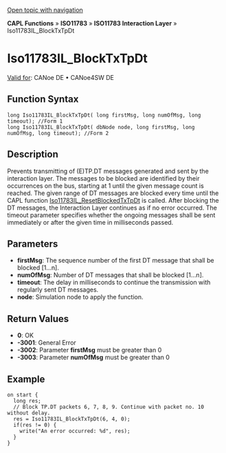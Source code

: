 [Open topic with navigation](../../../../../../CANoeDEFamily.htm#Topics/CAPLFunctions/ISO11783/ISOInteractionLayer/Functions/CAPLfunctionIso11783ILBlockTxTpDt.md)

**CAPL Functions** » **ISO11783** » **ISO11783 Interaction Layer** » Iso11783IL_BlockTxTpDt

# Iso11783IL_BlockTxTpDt

[Valid for](../../../../Shared/FeatureAvailability.md): CANoe DE • CANoe4SW DE

## Function Syntax

```plaintext
long Iso11783IL_BlockTxTpDt( long firstMsg, long numOfMsg, long timeout); //Form 1
long Iso11783IL_BlockTxTpDt( dbNode node, long firstMsg, long numOfMsg, long timeout); //Form 2
```

## Description

Prevents transmitting of (E)TP.DT messages generated and sent by the interaction layer. The messages to be blocked are identified by their occurrences on the bus, starting at 1 until the given message count is reached. The given range of DT messages are blocked every time until the CAPL function [Iso11783IL_ResetBlockedTxTpDt](CAPLfunctionIso11783ILResetBlockedTxTpDt.md) is called. After blocking the DT messages, the Interaction Layer continues as if no error occurred. The timeout parameter specifies whether the ongoing messages shall be sent immediately or after the given time in milliseconds passed.

## Parameters

- **firstMsg**: The sequence number of the first DT message that shall be blocked [1…n].
- **numOfMsg**: Number of DT messages that shall be blocked [1…n].
- **timeout**: The delay in milliseconds to continue the transmission with regularly sent DT messages.
- **node**: Simulation node to apply the function.

## Return Values

- **0**: OK
- **-3001**: General Error
- **-3002**: Parameter **firstMsg** must be greater than 0
- **-3003**: Parameter **numOfMsg** must be greater than 0

## Example

```plaintext
on start {
  long res;
  // Block TP.DT packets 6, 7, 8, 9. Continue with packet no. 10 without delay.
  res = Iso11783IL_BlockTxTpDt(6, 4, 0);
  if(res != 0) {
    write("An error occurred: %d", res);
  }
}
```
